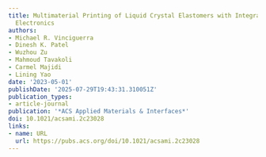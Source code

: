 ```yaml
---
title: Multimaterial Printing of Liquid Crystal Elastomers with Integrated Stretchable
  Electronics
authors:
- Michael R. Vinciguerra
- Dinesh K. Patel
- Wuzhou Zu
- Mahmoud Tavakoli
- Carmel Majidi
- Lining Yao
date: '2023-05-01'
publishDate: '2025-07-29T19:43:31.310051Z'
publication_types:
- article-journal
publication: '*ACS Applied Materials & Interfaces*'
doi: 10.1021/acsami.2c23028
links:
- name: URL
  url: https://pubs.acs.org/doi/10.1021/acsami.2c23028
---
```

